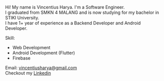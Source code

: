 Hi! My name is Vincentius Harya. I'm a Software Engineer.<br>
I graduated from SMKN 4 MALANG and is now studying for my bachelor in STIKI University.<br>
I have 1+ year of experience as a Backend Developer and Android Developer.

Skill:
- Web Development
- Android Development (Flutter)
- Firebase

Email: vincentiusharya@gmail.com<br>
Checkout my <a href="https://www.linkedin.com/in/vincentius-harya-b17a19206/">Linkedin<a>
<!---
VincentiusHarya/VincentiusHarya is a ✨ special ✨ repository because its `README.md` (this file) appears on your GitHub profile.
You can click the Preview link to take a look at your changes.
--->

